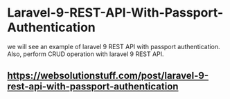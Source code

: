 # Laravel-9-REST-API-With-Passport-Authentication
 we will see an example of laravel 9 REST API with passport authentication. Also, perform CRUD operation with laravel 9 REST API.
## https://websolutionstuff.com/post/laravel-9-rest-api-with-passport-authentication
